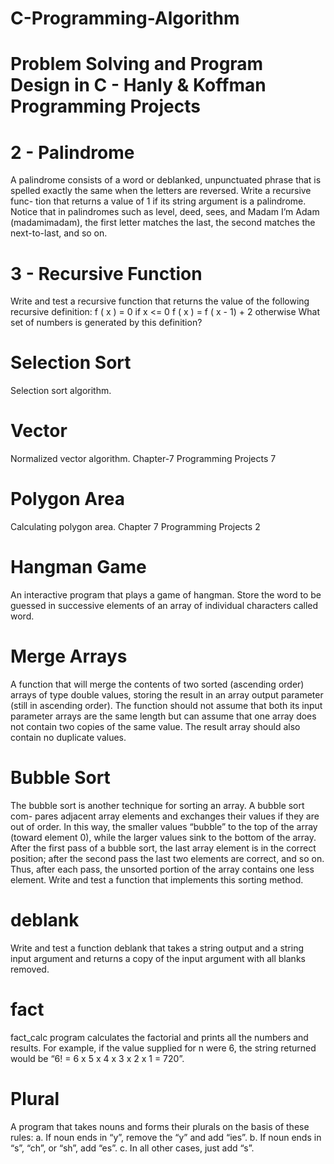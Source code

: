 # C-Programming-Algorithm
# Problem Solving and Program Design in C - Hanly & Koffman Programming Projects


# 2 - Palindrome 
A palindrome consists of a word or deblanked, unpunctuated phrase that is
spelled exactly the same when the letters are reversed. Write a recursive func-
tion that returns a value of 1 if its string argument is a palindrome. Notice that in
palindromes such as level, deed, sees, and Madam I’m Adam (madamimadam),
the first letter matches the last, the second matches the next-to-last, and so on.

# 3 - Recursive Function

Write and test a recursive function that returns the value of the following
recursive definition:
f ( x ) = 0                     if x <= 0
f ( x ) = f ( x - 1) + 2        otherwise
What set of numbers is generated by this definition?

# Selection Sort
Selection sort algorithm.

# Vector
Normalized vector algorithm. Chapter-7 Programming Projects 7

# Polygon Area
Calculating polygon area.
Chapter 7 Programming Projects 2

# Hangman Game
An interactive program that plays a game of hangman. Store the word to
be guessed in successive elements of an array of individual characters called
word. 

# Merge Arrays
A function that will merge the contents of two sorted (ascending order)
arrays of type double values, storing the result in an array output parameter
(still in ascending order). The function should not assume that both its input
parameter arrays are the same length but can assume that one array does not
contain two copies of the same value. The result array should also contain no
duplicate values.

# Bubble Sort
The bubble sort is another technique for sorting an array. A bubble sort com-
pares adjacent array elements and exchanges their values if they are out of
order. In this way, the smaller values “bubble” to the top of the array (toward
element 0), while the larger values sink to the bottom of the array. After the
first pass of a bubble sort, the last array element is in the correct position; after
the second pass the last two elements are correct, and so on. Thus, after each
pass, the unsorted portion of the array contains one less element. Write and
test a function that implements this sorting method.

# deblank
Write and test a function deblank that takes a string output and a string
input argument and returns a copy of the input argument with all blanks
removed.

# fact
fact_calc program calculates the factorial and prints all the numbers and results.
For
example, if the value supplied for n were 6, the string returned would be
“6! = 6 x 5 x 4 x 3 x 2 x 1 = 720”. 

# Plural
A program that takes nouns and forms their plurals on the basis of
these rules:
a.
If noun ends in “y”, remove the “y” and add “ies”.
b. If noun ends in “s”, “ch”, or “sh”, add “es”.
c.
In all other cases, just add “s”.
